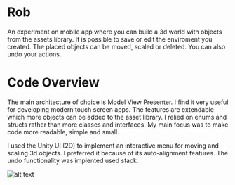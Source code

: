 # Rob
An experiment on mobile app where you can build a 3d world with objects from the assets library. It is possible to save or edit the enviroment you created. The placed objects can be moved, scaled or deleted. You can also undo your actions.

# Code Overview
The main architecture of choice is Model View Presenter. I find it very useful for developing modern touch screen apps. The features are extendable which more objects can be added to the asset library. I relied on enums and structs rather than more classes and interfaces. My main focus was to make code more readable, simple and small.

I used the Unity UI (2D) to implement an interactive menu for moving and scaling 3d objects. I preferred it because of its auto-alignment features. The undo functionality was implented used stack. 

![alt text](robdemo.gif)






